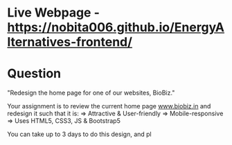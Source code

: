 # Live Webpage - https://nobita006.github.io/EnergyAlternatives-frontend/

# Question

"Redesign the home page for one of our websites, BioBiz."

Your assignment is to review the current home page www.biobiz.in and redesign it such that it is:
=> Attractive & User-friendly
=> Mobile-responsive
=> Uses HTML5, CSS3, JS & Bootstrap5

You can take up to 3 days to do this design, and pl 
